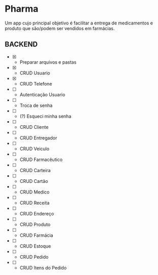# Pharma

Um app cujo principal objetivo é facilitar a entrega de  medicamentos e produto 
que são/podem ser vendidos em farmácias.

## BACKEND

- [X] - Preparar arquivos e pastas
- [X] - CRUD Usuario
- [X] - CRUD Telefone
- [ ] - Autenticação Usuario
- [ ] - Troca de senha
- [ ] - (?) Esqueci minha senha 
- [ ] - CRUD Cliente
- [ ] - CRUD Entregador
- [ ] - CRUD Veiculo
- [ ] - CRUD Farmacêutico
- [ ] - CRUD Carteira
- [ ] - CRUD Cartão
- [ ] - CRUD Medico
- [ ] - CRUD Receita
- [ ] - CRUD Endereço
- [ ] - CRUD Produto
- [ ] - CRUD Farmácia
- [ ] - CRUD Estoque
- [ ] - CRUD Pedido
- [ ] - CRUD Itens do Pedido
